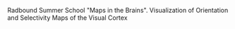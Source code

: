 Radbound Summer School "Maps in the Brains". 
Visualization of Orientation and Selectivity Maps of the Visual Cortex
